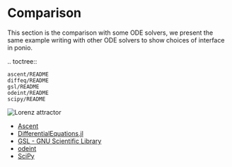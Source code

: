 # Comparison

This section is the comparison with some ODE solvers, we present the same example writing with other ODE solvers to show choices of interface in ponio.

.. toctree::

    ascent/README
    diffeq/README
    gsl/README
    odeint/README
    scipy/README

![Lorenz attractor](lorenz.png)

* [Ascent](ascent/README.md)
* [DifferentialEquations.jl](diffeq/README.md)
* [GSL - GNU Scientific Library](gsl/README.md)
* [odeint](odeint/README.md)
* [SciPy](scipy/README.md)
